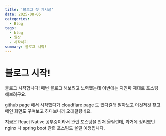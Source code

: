 ```yaml
---
title: '블로그 첫 게시글'
date: 2025-08-05
categories:
  - Blog
tags:
  - blog
  - 일상
  - 시작하기
summary: 블로그 시작!
---
```


# 블로그 시작!

블로그 시작합니다! 매번 블로그 해보려고 노력했는데 이번에는 지인짜 제대로 포스팅 해보려구요.

github page 에서 시작했다가 cloudflare page 도 있다길래 알아보고 이것저것 찾고 메인 화면도 꾸며보고 하다보니까 오래걸렸네요.

지금은 React Native 공부중이라서 관련 포스팅을 먼저 올릴껀데, 과거에 정리했던 nginx 나 spring boot 관련 포스팅도 올릴 예정입니다.
